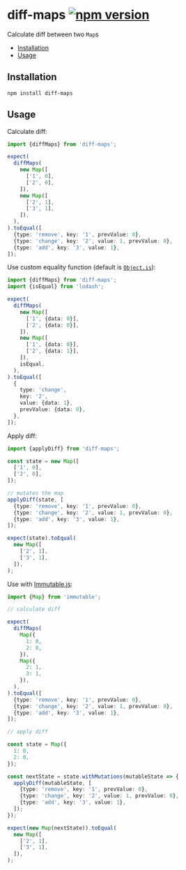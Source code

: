 # diff-maps [![npm version][npm-image]][npm-url] <!-- omit in toc -->

Calculate diff between two `Map`s

- [Installation](#installation)
- [Usage](#usage)

## Installation

```
npm install diff-maps
```

## Usage

Calculate diff:

```ts
import {diffMaps} from 'diff-maps';

expect(
  diffMaps(
    new Map([
      ['1', 0],
      ['2', 0],
    ]),
    new Map([
      ['2', 1],
      ['3', 1],
    ]),
  ),
).toEqual([
  {type: 'remove', key: '1', prevValue: 0},
  {type: 'change', key: '2', value: 1, prevValue: 0},
  {type: 'add', key: '3', value: 1},
]);
```

Use custom equality function (default is
[`Object.is`](https://developer.mozilla.org/en-US/docs/Web/JavaScript/Reference/Global_Objects/Object/is)):

```ts
import {diffMaps} from 'diff-maps';
import {isEqual} from 'lodash';

expect(
  diffMaps(
    new Map([
      ['1', {data: 0}],
      ['2', {data: 0}],
    ]),
    new Map([
      ['1', {data: 0}],
      ['2', {data: 1}],
    ]),
    isEqual,
  ),
).toEqual([
  {
    type: 'change',
    key: '2',
    value: {data: 1},
    prevValue: {data: 0},
  },
]);
```

Apply diff:

```ts
import {applyDiff} from 'diff-maps';

const state = new Map([
  ['1', 0],
  ['2', 0],
]);

// mutates the map
applyDiff(state, [
  {type: 'remove', key: '1', prevValue: 0},
  {type: 'change', key: '2', value: 1, prevValue: 0},
  {type: 'add', key: '3', value: 1},
]);

expect(state).toEqual(
  new Map([
    ['2', 1],
    ['3', 1],
  ]),
);
```

Use with [Immutable.js](https://github.com/immutable-js/immutable-js):

```ts
import {Map} from 'immutable';

// calculate diff

expect(
  diffMaps(
    Map({
      1: 0,
      2: 0,
    }),
    Map({
      2: 1,
      3: 1,
    }),
  ),
).toEqual([
  {type: 'remove', key: '1', prevValue: 0},
  {type: 'change', key: '2', value: 1, prevValue: 0},
  {type: 'add', key: '3', value: 1},
]);

// apply diff

const state = Map({
  1: 0,
  2: 0,
});

const nextState = state.withMutations(mutableState => {
  applyDiff(mutableState, [
    {type: 'remove', key: '1', prevValue: 0},
    {type: 'change', key: '2', value: 1, prevValue: 0},
    {type: 'add', key: '3', value: 1},
  ]);
});

expect(new Map(nextState)).toEqual(
  new Map([
    ['2', 1],
    ['3', 1],
  ]),
);
```

[npm-image]: https://badge.fury.io/js/diff-maps.svg
[npm-url]: https://badge.fury.io/js/diff-maps
